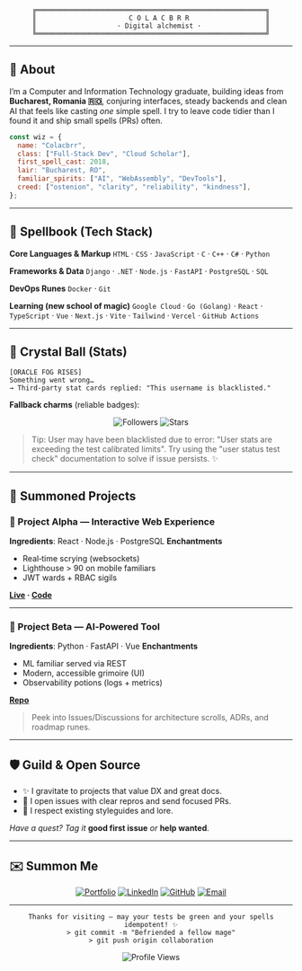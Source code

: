 <div align="center">

```ascii
╔═════════════════════════════════════════════════════════╗
║                       C O L A C B R R                   ║
║                    · Digital alchemist ·                ║
╚═════════════════════════════════════════════════════════╝
```

</div>

---

## 🧙 About

I’m a Computer and Information Technology graduate, building ideas from **Bucharest, Romania 🇷🇴**, conjuring interfaces, steady backends and clean AI that feels like casting *one* simple spell. I try to leave code tidier than I found it and ship small spells (PRs) often.

```javascript
const wiz = {
  name: "Colacbrr",
  class: ["Full‑Stack Dev", "Cloud Scholar"],
  first_spell_cast: 2018,
  lair: "Bucharest, RO",
  familiar_spirits: ["AI", "WebAssembly", "DevTools"],
  creed: ["ostenion", "clarity", "reliability", "kindness"],
};
```

---

## 📜 Spellbook (Tech Stack)

**Core Languages & Markup**
`HTML` · `CSS` · `JavaScript` · `C` · `C++` · `C#` · `Python`

**Frameworks & Data**
`Django` · `.NET` · `Node.js` · `FastAPI` · `PostgreSQL` · `SQL`

**DevOps Runes**
`Docker` · `Git`

**Learning (new school of magic)**
`Google Cloud` · `Go (Golang)` · `React` · `TypeScript` · `Vue` · `Next.js` · `Vite` · `Tailwind` · `Vercel` · `GitHub Actions`

---

## 🔮 Crystal Ball (Stats)

```ascii
[ORACLE FOG RISES]
Something went wrong…
→ Third‑party stat cards replied: "This username is blacklisted."
```

**Fallback charms** (reliable badges):

<div align="center">

![Followers](https://img.shields.io/github/followers/<your-username>?style=flat)
![Stars](https://img.shields.io/github/stars/<your-username>?affiliations=OWNER\&style=flat)

</div>

> Tip: User may have been blacklisted due to error: "User stats are exceeding the test calibrated limits". Try using the "user status test check" documentation to solve if issue persists. ✨

---

## 🧪 Summoned Projects

### 🎯 Project Alpha — Interactive Web Experience

**Ingredients**: React · Node.js · PostgreSQL
**Enchantments**

* Real‑time scrying (websockets)
* Lighthouse > 90 on mobile familiars
* JWT wards + RBAC sigils

**[Live](https://your-project.com) · [Code](https://github.com/you/project)**

---

### 🌟 Project Beta — AI‑Powered Tool

**Ingredients**: Python · FastAPI · Vue
**Enchantments**

* ML familiar served via REST
* Modern, accessible grimoire (UI)
* Observability potions (logs + metrics)

**[Repo](https://github.com/you/project2)**

> Peek into Issues/Discussions for architecture scrolls, ADRs, and roadmap runes.

---

## 🛡️ Guild & Open Source

* ✨ I gravitate to projects that value DX and great docs.
* 🧩 I open issues with clear repros and send focused PRs.
* 🧭 I respect existing styleguides and lore.

*Have a quest? Tag it* **good first issue** *or* **help wanted**.

---

## ✉️ Summon Me

<div align="center">

[![Portfolio](https://img.shields.io/badge/Portfolio-4A90E2?style=for-the-badge\&logo=firefox\&logoColor=white)](https://your-portfolio.com)
[![LinkedIn](https://img.shields.io/badge/LinkedIn-0A66C2?style=for-the-badge\&logo=linkedin\&logoColor=white)](https://linkedin.com/in/your-profile)
[![GitHub](https://img.shields.io/badge/GitHub-181717?style=for-the-badge\&logo=github\&logoColor=white)](https://github.com/yourusername)
[![Email](https://img.shields.io/badge/Email-EA4335?style=for-the-badge\&logo=gmail\&logoColor=white)](mailto:your.email@example.com)

</div>

---

<div align="center">

```ascii
Thanks for visiting — may your tests be green and your spells idempotent! ✨
> git commit -m "Befriended a fellow mage"
> git push origin collaboration
```

![Profile Views](https://komarev.com/ghpvc/?username=<your-username>\&color=4A90E2\&style=flat-square)

</div>
